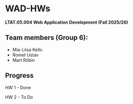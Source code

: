 # WAD-HWs

**LTAT.05.004 Web Application Development (Fall 2025/26)**

## Team members (Group 6):
* Mia-Liisa Kello
* Romet Ustav
* Mart Rõbin

## Progress
HW 1 - Done

HW 2 - To Do
